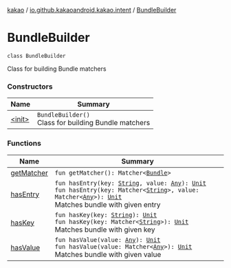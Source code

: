 [kakao](../../index.md) / [io.github.kakaoandroid.kakao.intent](../index.md) / [BundleBuilder](./index.md)

# BundleBuilder

`class BundleBuilder`

Class for building Bundle matchers

### Constructors

| Name | Summary |
|---|---|
| [&lt;init&gt;](-init-.md) | `BundleBuilder()`<br>Class for building Bundle matchers |

### Functions

| Name | Summary |
|---|---|
| [getMatcher](get-matcher.md) | `fun getMatcher(): Matcher<`[`Bundle`](https://developer.android.com/reference/android/os/Bundle.html)`>` |
| [hasEntry](has-entry.md) | `fun hasEntry(key: `[`String`](https://kotlinlang.org/api/latest/jvm/stdlib/kotlin/-string/index.html)`, value: `[`Any`](https://kotlinlang.org/api/latest/jvm/stdlib/kotlin/-any/index.html)`): `[`Unit`](https://kotlinlang.org/api/latest/jvm/stdlib/kotlin/-unit/index.html)<br>`fun hasEntry(key: Matcher<`[`String`](https://kotlinlang.org/api/latest/jvm/stdlib/kotlin/-string/index.html)`>, value: Matcher<`[`Any`](https://kotlinlang.org/api/latest/jvm/stdlib/kotlin/-any/index.html)`>): `[`Unit`](https://kotlinlang.org/api/latest/jvm/stdlib/kotlin/-unit/index.html)<br>Matches bundle with given entry |
| [hasKey](has-key.md) | `fun hasKey(key: `[`String`](https://kotlinlang.org/api/latest/jvm/stdlib/kotlin/-string/index.html)`): `[`Unit`](https://kotlinlang.org/api/latest/jvm/stdlib/kotlin/-unit/index.html)<br>`fun hasKey(key: Matcher<`[`String`](https://kotlinlang.org/api/latest/jvm/stdlib/kotlin/-string/index.html)`>): `[`Unit`](https://kotlinlang.org/api/latest/jvm/stdlib/kotlin/-unit/index.html)<br>Matches bundle with given key |
| [hasValue](has-value.md) | `fun hasValue(value: `[`Any`](https://kotlinlang.org/api/latest/jvm/stdlib/kotlin/-any/index.html)`): `[`Unit`](https://kotlinlang.org/api/latest/jvm/stdlib/kotlin/-unit/index.html)<br>`fun hasValue(value: Matcher<`[`Any`](https://kotlinlang.org/api/latest/jvm/stdlib/kotlin/-any/index.html)`>): `[`Unit`](https://kotlinlang.org/api/latest/jvm/stdlib/kotlin/-unit/index.html)<br>Matches bundle with given value |
